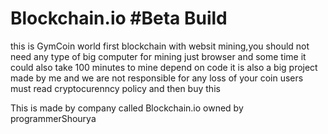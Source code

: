 # Blockchain.io #Beta Build
this is GymCoin world first blockchain with websit mining,you should not need any type of big computer for mining just browser and some time it could also take 100 minutes to mine depend on code it is also a big project made by me and we are not responsible for any loss of your coin users must read cryptocurenncy policy and then buy this 

This is made by company called Blockchain.io owned by programmerShourya

